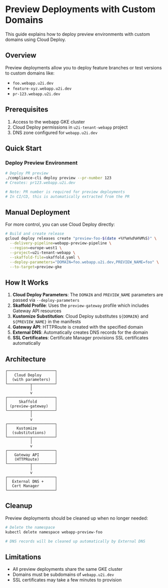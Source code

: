 # Preview Deployments with Custom Domains

This guide explains how to deploy preview environments with custom domains using Cloud Deploy.

## Overview

Preview deployments allow you to deploy feature branches or test versions to custom domains like:
- `foo.webapp.u2i.dev`
- `feature-xyz.webapp.u2i.dev`
- `pr-123.webapp.u2i.dev`

## Prerequisites

1. Access to the webapp GKE cluster
2. Cloud Deploy permissions in `u2i-tenant-webapp` project
3. DNS zone configured for `webapp.u2i.dev`

## Quick Start

### Deploy Preview Environment

```bash
# Deploy PR preview
./compliance-cli deploy preview --pr-number 123
# Creates: pr123.webapp.u2i.dev

# Note: PR number is required for preview deployments
# In CI/CD, this is automatically extracted from the PR
```

## Manual Deployment

For more control, you can use Cloud Deploy directly:

```bash
# Build and create release
gcloud deploy releases create "preview-foo-$(date +%Y%m%d%H%M%S)" \
  --delivery-pipeline=webapp-preview-pipeline \
  --region=europe-west1 \
  --project=u2i-tenant-webapp \
  --skaffold-file=skaffold.yaml \
  --deploy-parameters="DOMAIN=foo.webapp.u2i.dev,PREVIEW_NAME=foo" \
  --to-target=preview-gke
```

## How It Works

1. **Cloud Deploy Parameters**: The `DOMAIN` and `PREVIEW_NAME` parameters are passed via `--deploy-parameters`
2. **Skaffold Profile**: Uses the `preview-gateway` profile which includes Gateway API resources
3. **Kustomize Substitution**: Cloud Deploy substitutes `${DOMAIN}` and `${PREVIEW_NAME}` in the manifests
4. **Gateway API**: HTTPRoute is created with the specified domain
5. **External DNS**: Automatically creates DNS records for the domain
6. **SSL Certificates**: Certificate Manager provisions SSL certificates automatically

## Architecture

```
┌─────────────────────┐
│   Cloud Deploy      │
│  (with parameters)  │
└──────────┬──────────┘
           │
           v
┌─────────────────────┐
│     Skaffold        │
│ (preview-gateway)   │
└──────────┬──────────┘
           │
           v
┌─────────────────────┐
│    Kustomize        │
│  (substitutions)    │
└──────────┬──────────┘
           │
           v
┌─────────────────────┐
│   Gateway API       │
│   (HTTPRoute)       │
└──────────┬──────────┘
           │
           v
┌─────────────────────┐
│  External DNS +     │
│  Cert Manager       │
└─────────────────────┘
```

## Cleanup

Preview deployments should be cleaned up when no longer needed:

```bash
# Delete the namespace
kubectl delete namespace webapp-preview-foo

# DNS records will be cleaned up automatically by External DNS
```

## Limitations

- All preview deployments share the same GKE cluster
- Domains must be subdomains of `webapp.u2i.dev`
- SSL certificates may take a few minutes to provision